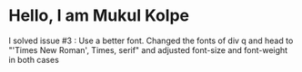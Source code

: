 # Hello, I am Mukul Kolpe

I solved issue #3 : Use a better font.
Changed the fonts of div q and head to "'Times New Roman', Times, serif" and adjusted font-size and font-weight in both cases
